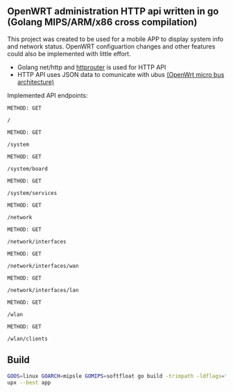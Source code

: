 OpenWRT administration HTTP api written in go  (Golang MIPS/ARM/x86 cross compilation)
----

This project was created to be used for a mobile APP to display system info and network status. OpenWRT configuartion changes and other features could also be implemented with little effort.

* Golang net/http and [httprouter](https://github.com/julienschmidt/httprouter) is used for HTTP API
* HTTP API uses JSON data to comunicate with ubus [(OpenWrt micro bus architecture)](https://openwrt.org/docs/techref/ubus)


Implemented API endpoints:

```
METHOD: GET

/
```
```
METHOD: GET

/system
```
```
METHOD: GET

/system/board
```
```
METHOD: GET

/system/services
```
```
METHOD: GET

/network
```
```
METHOD: GET

/network/interfaces
```
```
METHOD: GET

/network/interfaces/wan
```
```
METHOD: GET

/network/interfaces/lan
```
```
METHOD: GET

/wlan
```
```
METHOD: GET

/wlan/clients
```
## Build

```bash
GOOS=linux GOARCH=mipsle GOMIPS=softfloat go build -trimpath -ldflags="-s -w" -o app
upx --best app
```
